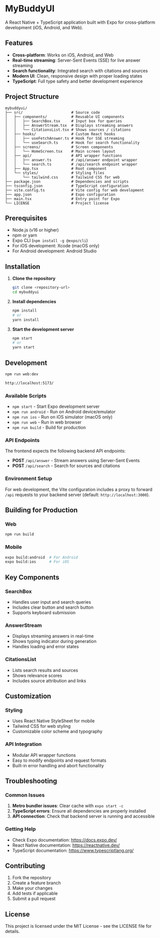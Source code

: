 # MyBuddyUI

A React Native + TypeScript application built with Expo for cross-platform development (iOS, Android, and Web).

## Features

- **Cross-platform**: Works on iOS, Android, and Web
- **Real-time streaming**: Server-Sent Events (SSE) for live answer streaming
- **Search functionality**: Integrated search with citations and sources
- **Modern UI**: Clean, responsive design with proper loading states
- **TypeScript**: Full type safety and better development experience

## Project Structure

```
mybuddyui/
├── src/                      # Source code
│   ├── components/           # Reusable UI components
│   │   ├── SearchBox.tsx     # Input box for queries
│   │   ├── AnswerStream.tsx  # Displays streaming answers
│   │   └── CitationsList.tsx # Shows sources / citations
│   ├── hooks/                # Custom React hooks
│   │   ├── useFetchAnswer.ts # Hook for SSE streaming
│   │   └── useSearch.ts      # Hook for search functionality
│   ├── screens/              # Screen components
│   │   └── HomeScreen.tsx    # Main screen layout
│   ├── api/                  # API wrapper functions
│   │   ├── answer.ts         # /api/answer endpoint wrapper
│   │   └── search.ts         # /api/search endpoint wrapper
│   ├── App.tsx               # Root component
│   └── styles/               # Styling files
│       └── tailwind.css      # Tailwind CSS for web
├── package.json              # Dependencies and scripts
├── tsconfig.json             # TypeScript configuration
├── vite.config.ts            # Vite config for web development
├── app.json                  # Expo configuration
├── main.tsx                  # Entry point for Expo
└── LICENSE                   # Project license
```

## Prerequisites

- Node.js (v16 or higher)
- npm or yarn
- Expo CLI (`npm install -g @expo/cli`)
- For iOS development: Xcode (macOS only)
- For Android development: Android Studio

## Installation

1. **Clone the repository**
   ```bash
   git clone <repository-url>
   cd mybuddyui
   ```

2. **Install dependencies**
   ```bash
   npm install
   # or
   yarn install
   ```

3. **Start the development server**
   ```bash
   npm start
   # or
   yarn start
   ```

## Development
```bash
npm run web:dev

http://localhost:5173/
```

### Available Scripts

- `npm start` - Start Expo development server
- `npm run android` - Run on Android device/emulator
- `npm run ios` - Run on iOS simulator (macOS only)
- `npm run web` - Run in web browser
- `npm run build` - Build for production

### API Endpoints

The frontend expects the following backend API endpoints:

- **POST** `/api/answer` - Stream answers using Server-Sent Events
- **POST** `/api/search` - Search for sources and citations

### Environment Setup

For web development, the Vite configuration includes a proxy to forward `/api` requests to your backend server (default: `http://localhost:3000`).

## Building for Production

### Web
```bash
npm run build
```

### Mobile
```bash
expo build:android  # For Android
expo build:ios      # For iOS
```

## Key Components

### SearchBox
- Handles user input and search queries
- Includes clear button and search button
- Supports keyboard submission

### AnswerStream
- Displays streaming answers in real-time
- Shows typing indicator during generation
- Handles loading and error states

### CitationsList
- Lists search results and sources
- Shows relevance scores
- Includes source attribution and links

## Customization

### Styling
- Uses React Native StyleSheet for mobile
- Tailwind CSS for web styling
- Customizable color scheme and typography

### API Integration
- Modular API wrapper functions
- Easy to modify endpoints and request formats
- Built-in error handling and abort functionality

## Troubleshooting

### Common Issues

1. **Metro bundler issues**: Clear cache with `expo start -c`
2. **TypeScript errors**: Ensure all dependencies are properly installed
3. **API connection**: Check that backend server is running and accessible

### Getting Help

- Check Expo documentation: https://docs.expo.dev/
- React Native documentation: https://reactnative.dev/
- TypeScript documentation: https://www.typescriptlang.org/

## Contributing

1. Fork the repository
2. Create a feature branch
3. Make your changes
4. Add tests if applicable
5. Submit a pull request

## License

This project is licensed under the MIT License - see the LICENSE file for details.
